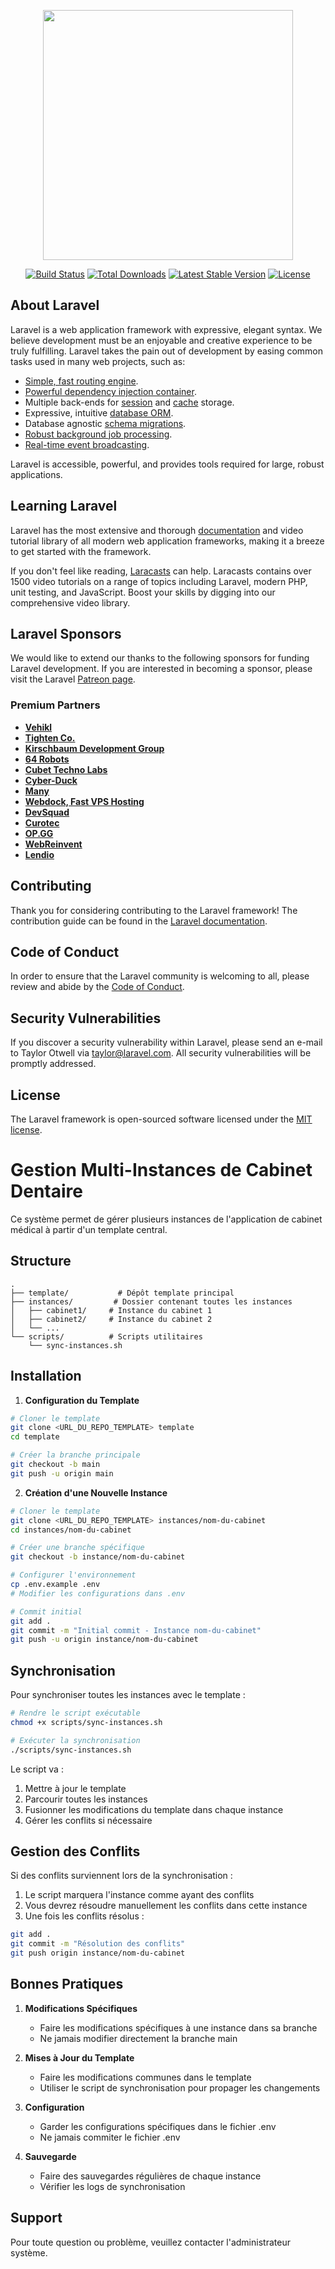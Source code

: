 <p align="center"><a href="https://laravel.com" target="_blank"><img src="https://raw.githubusercontent.com/laravel/art/master/logo-lockup/5%20SVG/2%20CMYK/1%20Full%20Color/laravel-logolockup-cmyk-red.svg" width="400"></a></p>

<p align="center">
<a href="https://travis-ci.org/laravel/framework"><img src="https://travis-ci.org/laravel/framework.svg" alt="Build Status"></a>
<a href="https://packagist.org/packages/laravel/framework"><img src="https://img.shields.io/packagist/dt/laravel/framework" alt="Total Downloads"></a>
<a href="https://packagist.org/packages/laravel/framework"><img src="https://img.shields.io/packagist/v/laravel/framework" alt="Latest Stable Version"></a>
<a href="https://packagist.org/packages/laravel/framework"><img src="https://img.shields.io/packagist/l/laravel/framework" alt="License"></a>
</p>

## About Laravel

Laravel is a web application framework with expressive, elegant syntax. We believe development must be an enjoyable and creative experience to be truly fulfilling. Laravel takes the pain out of development by easing common tasks used in many web projects, such as:

- [Simple, fast routing engine](https://laravel.com/docs/routing).
- [Powerful dependency injection container](https://laravel.com/docs/container).
- Multiple back-ends for [session](https://laravel.com/docs/session) and [cache](https://laravel.com/docs/cache) storage.
- Expressive, intuitive [database ORM](https://laravel.com/docs/eloquent).
- Database agnostic [schema migrations](https://laravel.com/docs/migrations).
- [Robust background job processing](https://laravel.com/docs/queues).
- [Real-time event broadcasting](https://laravel.com/docs/broadcasting).

Laravel is accessible, powerful, and provides tools required for large, robust applications.

## Learning Laravel

Laravel has the most extensive and thorough [documentation](https://laravel.com/docs) and video tutorial library of all modern web application frameworks, making it a breeze to get started with the framework.

If you don't feel like reading, [Laracasts](https://laracasts.com) can help. Laracasts contains over 1500 video tutorials on a range of topics including Laravel, modern PHP, unit testing, and JavaScript. Boost your skills by digging into our comprehensive video library.

## Laravel Sponsors

We would like to extend our thanks to the following sponsors for funding Laravel development. If you are interested in becoming a sponsor, please visit the Laravel [Patreon page](https://patreon.com/taylorotwell).

### Premium Partners

- **[Vehikl](https://vehikl.com/)**
- **[Tighten Co.](https://tighten.co)**
- **[Kirschbaum Development Group](https://kirschbaumdevelopment.com)**
- **[64 Robots](https://64robots.com)**
- **[Cubet Techno Labs](https://cubettech.com)**
- **[Cyber-Duck](https://cyber-duck.co.uk)**
- **[Many](https://www.many.co.uk)**
- **[Webdock, Fast VPS Hosting](https://www.webdock.io/en)**
- **[DevSquad](https://devsquad.com)**
- **[Curotec](https://www.curotec.com/services/technologies/laravel/)**
- **[OP.GG](https://op.gg)**
- **[WebReinvent](https://webreinvent.com/?utm_source=laravel&utm_medium=github&utm_campaign=patreon-sponsors)**
- **[Lendio](https://lendio.com)**

## Contributing

Thank you for considering contributing to the Laravel framework! The contribution guide can be found in the [Laravel documentation](https://laravel.com/docs/contributions).

## Code of Conduct

In order to ensure that the Laravel community is welcoming to all, please review and abide by the [Code of Conduct](https://laravel.com/docs/contributions#code-of-conduct).

## Security Vulnerabilities

If you discover a security vulnerability within Laravel, please send an e-mail to Taylor Otwell via [taylor@laravel.com](mailto:taylor@laravel.com). All security vulnerabilities will be promptly addressed.

## License

The Laravel framework is open-sourced software licensed under the [MIT license](https://opensource.org/licenses/MIT).

# Gestion Multi-Instances de Cabinet Dentaire

Ce système permet de gérer plusieurs instances de l'application de cabinet médical à partir d'un template central.

## Structure

```
.
├── template/           # Dépôt template principal
├── instances/         # Dossier contenant toutes les instances
│   ├── cabinet1/     # Instance du cabinet 1
│   ├── cabinet2/     # Instance du cabinet 2
│   └── ...
└── scripts/          # Scripts utilitaires
    └── sync-instances.sh
```

## Installation

1. **Configuration du Template**
```bash
# Cloner le template
git clone <URL_DU_REPO_TEMPLATE> template
cd template

# Créer la branche principale
git checkout -b main
git push -u origin main
```

2. **Création d'une Nouvelle Instance**
```bash
# Cloner le template
git clone <URL_DU_REPO_TEMPLATE> instances/nom-du-cabinet
cd instances/nom-du-cabinet

# Créer une branche spécifique
git checkout -b instance/nom-du-cabinet

# Configurer l'environnement
cp .env.example .env
# Modifier les configurations dans .env

# Commit initial
git add .
git commit -m "Initial commit - Instance nom-du-cabinet"
git push -u origin instance/nom-du-cabinet
```

## Synchronisation

Pour synchroniser toutes les instances avec le template :

```bash
# Rendre le script exécutable
chmod +x scripts/sync-instances.sh

# Exécuter la synchronisation
./scripts/sync-instances.sh
```

Le script va :
1. Mettre à jour le template
2. Parcourir toutes les instances
3. Fusionner les modifications du template dans chaque instance
4. Gérer les conflits si nécessaire

## Gestion des Conflits

Si des conflits surviennent lors de la synchronisation :

1. Le script marquera l'instance comme ayant des conflits
2. Vous devrez résoudre manuellement les conflits dans cette instance
3. Une fois les conflits résolus :
```bash
git add .
git commit -m "Résolution des conflits"
git push origin instance/nom-du-cabinet
```

## Bonnes Pratiques

1. **Modifications Spécifiques**
   - Faire les modifications spécifiques à une instance dans sa branche
   - Ne jamais modifier directement la branche main

2. **Mises à Jour du Template**
   - Faire les modifications communes dans le template
   - Utiliser le script de synchronisation pour propager les changements

3. **Configuration**
   - Garder les configurations spécifiques dans le fichier .env
   - Ne jamais commiter le fichier .env

4. **Sauvegarde**
   - Faire des sauvegardes régulières de chaque instance
   - Vérifier les logs de synchronisation

## Support

Pour toute question ou problème, veuillez contacter l'administrateur système.
